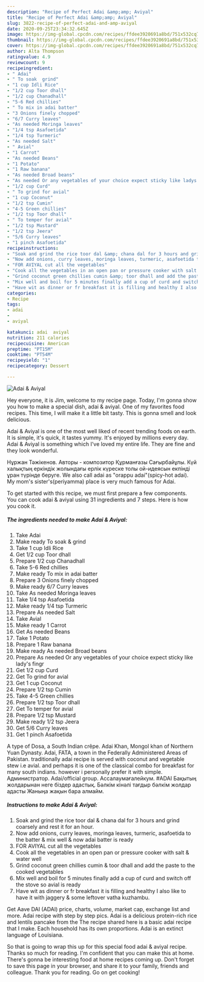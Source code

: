 ```yaml
---
description: "Recipe of Perfect Adai &amp;amp; Aviyal"
title: "Recipe of Perfect Adai &amp;amp; Aviyal"
slug: 3822-recipe-of-perfect-adai-and-amp-aviyal
date: 2020-09-25T23:34:32.645Z
image: https://img-global.cpcdn.com/recipes/ffdee3920691a8bd/751x532cq70/adai-aviyal-recipe-main-photo.jpg
thumbnail: https://img-global.cpcdn.com/recipes/ffdee3920691a8bd/751x532cq70/adai-aviyal-recipe-main-photo.jpg
cover: https://img-global.cpcdn.com/recipes/ffdee3920691a8bd/751x532cq70/adai-aviyal-recipe-main-photo.jpg
author: Alta Thompson
ratingvalue: 4.9
reviewcount: 9
recipeingredient:
- " Adai"
- " To soak  grind"
- "1 cup Idli Rice"
- "1/2 cup Toor dhall"
- "1/2 cup Chanadhall"
- "5-6 Red chillies"
- " To mix in adai batter"
- "3 Onions finely chopped"
- "6/7 Curry leaves"
- "As needed Moringa leaves"
- "1/4 tsp Asafoetida"
- "1/4 tsp Turmeric"
- "As needed Salt"
- " Avial"
- "1 Carrot"
- "As needed Beans"
- "1 Potato"
- "1 Raw banana"
- "As needed Broad beans"
- "As needed Or any vegetables of your choice expect sticky like ladys fingr"
- "1/2 cup Curd"
- " To grind for avial"
- "1 cup Coconut"
- "1/2 tsp Cumin"
- "4-5 Green chillies"
- "1/2 tsp Toor dhall"
- " To temper for avial"
- "1/2 tsp Mustard"
- "1/2 tsp Jeera"
- "5/6 Curry leaves"
- "1 pinch Asafoetida"
recipeinstructions:
- "Soak and grind the rice toor dal &amp; chana dal for 3 hours and grind coarsely and rest it for an hour."
- "Now add onions, curry leaves, moringa leaves, turmeric, asafoetida to the batter &amp; mix well &amp; now adai batter is ready"
- "FOR AVIYAL cut all the vegetables"
- "Cook all the vegetables in an open pan or pressure cooker with salt &amp; water well"
- "Grind coconut green chillies cumin &amp; toor dhall and add the paste to the cooked vegetables"
- "Mix well and boil for 5 minutes finally add a cup of curd and switch off the stove so avial is ready"
- "Have wit as dinner or fr breakfast it is filling and healthy I also like to have it with jaggery &amp; some leftover vatha kuzhambu."
categories:
- Recipe
tags:
- adai
- 
- aviyal

katakunci: adai  aviyal 
nutrition: 211 calories
recipecuisine: American
preptime: "PT15M"
cooktime: "PT54M"
recipeyield: "1"
recipecategory: Dessert

---
```



![Adai &amp; Aviyal](https://img-global.cpcdn.com/recipes/ffdee3920691a8bd/751x532cq70/adai-aviyal-recipe-main-photo.jpg)

Hey everyone, it is Jim, welcome to my recipe page. Today, I'm gonna show you how to make a special dish, adai &amp; aviyal. One of my favorites food recipes. This time, I will make it a little bit tasty. This is gonna smell and look delicious.

Adai &amp; Aviyal is one of the most well liked of recent trending foods on earth. It is simple, it's quick, it tastes yummy. It's enjoyed by millions every day. Adai &amp; Aviyal is something which I've loved my entire life. They are fine and they look wonderful.

Нұржан Тәжікенов. Авторы - композитор Құрманғазы Сағырбайұлы. Күй халықтың еркіндік жолындағы ерлік күреске толы ой-идеясын екпінді ұран түрінде беруге. We also call adai as &#34;orappu adai&#34;(spicy-hot adai). My mom&#39;s sister&#39;s(periyamma) place is very much famous for Adai.


To get started with this recipe, we must first prepare a few components. You can cook adai &amp; aviyal using 31 ingredients and 7 steps. Here is how you cook it.

<!--inarticleads1-->

##### The ingredients needed to make Adai &amp; Aviyal:

1. Take  Adai
1. Make ready  To soak &amp; grind
1. Take 1 cup Idli Rice
1. Get 1/2 cup Toor dhall
1. Prepare 1/2 cup Chanadhall
1. Take 5-6 Red chillies
1. Make ready  To mix in adai batter
1. Prepare 3 Onions finely chopped
1. Make ready 6/7 Curry leaves
1. Take As needed Moringa leaves
1. Take 1/4 tsp Asafoetida
1. Make ready 1/4 tsp Turmeric
1. Prepare As needed Salt
1. Take  Avial
1. Make ready 1 Carrot
1. Get As needed Beans
1. Take 1 Potato
1. Prepare 1 Raw banana
1. Make ready As needed Broad beans
1. Prepare As needed Or any vegetables of your choice expect sticky like lady&#39;s fingr
1. Get 1/2 cup Curd
1. Get  To grind for avial
1. Get 1 cup Coconut
1. Prepare 1/2 tsp Cumin
1. Take 4-5 Green chillies
1. Prepare 1/2 tsp Toor dhall
1. Get  To temper for avial
1. Prepare 1/2 tsp Mustard
1. Make ready 1/2 tsp Jeera
1. Get 5/6 Curry leaves
1. Get 1 pinch Asafoetida


A type of Dosa, a South Indian crêpe. Adai Khan, Mongol khan of Northern Yuan Dynasty. Adai, FATA, a town in the Federally Administered Areas of Pakistan. traditionally adai recipe is served with coconut and vegetable stew i.e avial. and perhaps it is one of the classical combo for breakfast for many south indians. however i personally prefer it with simple. Администратор. Adai/official group. Ассалаумағалейкум. #ADAI Бақытың жолдарынан неге біздер адастық. Бəлкім кінəлі тағдыр бəлкім жолдар адасты Жаныңа жақын бара алмайм. 

<!--inarticleads2-->

##### Instructions to make Adai &amp; Aviyal:

1. Soak and grind the rice toor dal &amp; chana dal for 3 hours and grind coarsely and rest it for an hour.
1. Now add onions, curry leaves, moringa leaves, turmeric, asafoetida to the batter &amp; mix well &amp; now adai batter is ready
1. FOR AVIYAL cut all the vegetables
1. Cook all the vegetables in an open pan or pressure cooker with salt &amp; water well
1. Grind coconut green chillies cumin &amp; toor dhall and add the paste to the cooked vegetables
1. Mix well and boil for 5 minutes finally add a cup of curd and switch off the stove so avial is ready
1. Have wit as dinner or fr breakfast it is filling and healthy I also like to have it with jaggery &amp; some leftover vatha kuzhambu.


Get Aave DAI (ADAI) price, charts, volume, market cap, exchange list and more. Adai recipe with step by step pics. Adai is a delicious protein-rich rice and lentils pancake from the The recipe shared here is a basic adai recipe that I make. Each household has its own proportions. Adai is an extinct language of Louisiana. 

So that is going to wrap this up for this special food adai &amp; aviyal recipe. Thanks so much for reading. I'm confident that you can make this at home. There's gonna be interesting food at home recipes coming up. Don't forget to save this page in your browser, and share it to your family, friends and colleague. Thank you for reading. Go on get cooking!
